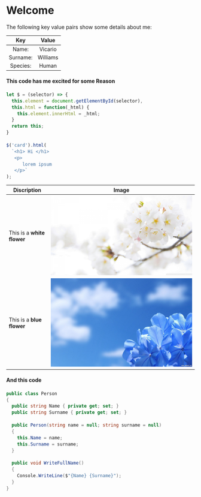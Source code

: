 [whiteFlower]: images/flowers/white/52506114.jpg
[blueFlower]: images/flowers/blue/blue-flowers-available-in-december-14-free-wallpaper.jpg

# Welcome
The following key value pairs show some details about me:

|Key       |Value     |
|:--------:|:--------:|
| Name:    | Vicario  |
| Surname: | Williams |
| Species: | Human    |

#### This code has me excited for some Reason
```javascript
let $ = (selector) => {
  this.element = document.getElementById(selector),
  this.html = function(_html) {
    this.element.innerHtml = _html;
  }
  return this;
}

$('card').html(
  `<h1> Hi </h1>
   <p>
      lorem ipsum
   </p>`
);
```

|        Discription         |            Image           |
|----------------------------|----------------------------|
| This is a **white flower** | ![alt flower][whiteFlower] |
| This is a **blue flower**  | ![alt flower][blueFlower]  |

#### And this code
```c#
public class Person
{
  public string Name { private get; set; }
  public string Surname { private get; set; }
  
  public Person(string name = null; string surname = null)
  {
    this.Name = name;
    this.Surname = surname;
  }
  
  public void WriteFullName()
  {
    Console.WriteLine($"{Name} {Surname}");
  }
}
```

